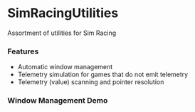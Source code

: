 # SimRacingUtilities
Assortment of utilities for Sim Racing

### Features
* Automatic window management
* Telemetry simulation for games that do not emit telemetry
* Telemetry (value) scanning and pointer resolution

### Window Management Demo

